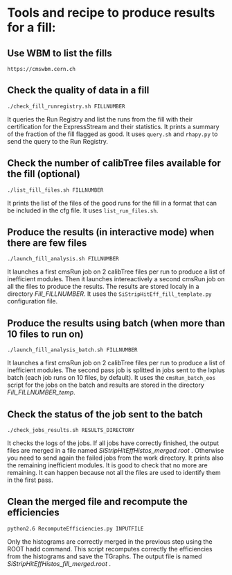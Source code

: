 # Tools and recipe to produce results for a fill:

## Use WBM to list the fills

`https://cmswbm.cern.ch`

## Check the quality of data in a fill

`./check_fill_runregistry.sh FILLNUMBER`

It queries the Run Registry and list the runs from the fill with their certification for the ExpressStream and their statistics.
It prints a summary of the fraction of the fill flagged as good.
It uses `query.sh` and `rhapy.py` to send the query to the Run Registry.

## Check the number of calibTree files available for the fill (optional)

`./list_fill_files.sh FILLNUMBER`

It prints the list of the files of the good runs for the fill in a format that can be included in the cfg file.
It uses `list_run_files.sh`.


## Produce the results (in interactive mode) when there are few files

`./launch_fill_analysis.sh FILLNUMBER`

It launches a first cmsRun job on 2 calibTree files per run to produce a list of inefficient modules.
Then it launches intereactively a second cmsRun job on all the files to produce the results. The results are stored localy in a directory *Fill_FILLNUMBER*.
It uses the `SiStripHitEff_fill_template.py` configuration file.

## Produce the results using batch (when more than 10 files to run on)

`./launch_fill_analysis_batch.sh FILLNUMBER`

It launches a first cmsRun job on 2 calibTree files per run to produce a list of inefficient modules.
The second pass job is splitted in jobs sent to the lxplus batch (each job runs on 10 files, by default).
It uses the `cmsRun_batch_eos` script for the jobs on the batch and results are stored in the directory *Fill_FILLNUMBER_temp*.
 
## Check the status of the job sent to the batch

`./check_jobs_results.sh RESULTS_DIRECTORY`

It checks the logs of the jobs.
If all jobs have correctly finished, the output files are merged in a file named *SiStripHitEffHistos_merged.root* .
Otherwise you need to send again the failed jobs from the work directory.
It prints also the remaining inefficient modules. It is good to check that no more are remaining. It can happen because not all the files are used to identify them in the first pass.

## Clean the merged file and recompute the efficiencies

`python2.6 RecomputeEfficiencies.py INPUTFILE`

Only the histograms are correctly merged in the previous step using the ROOT hadd command. This script recomputes correctly the efficiencies from the histograms and save the TGraphs. The output file is named *SiStripHitEffHistos_fill_merged.root* .


